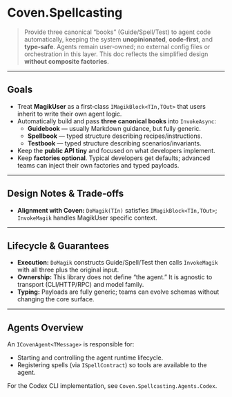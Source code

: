 # Coven.Spellcasting

> Provide three canonical “books” (Guide/Spell/Test) to agent code automatically, keeping the system **unopinionated**, **code‑first**, and **type‑safe**. Agents remain user‑owned; no external config files or orchestration in this layer. This doc reflects the simplified design **without composite factories**.

---

## Goals

- Treat **MagikUser** as a first‑class `IMagikBlock<TIn,TOut>` that users inherit to write their own agent logic.
- Automatically build and pass **three canonical books** into `InvokeAsync`:
  - **Guidebook** — usually Markdown guidance, but fully generic.
  - **Spellbook** — typed structure describing recipes/instructions.
  - **Testbook** — typed structure describing scenarios/invariants.
- Keep the **public API tiny** and focused on what developers implement.
- Keep **factories optional**. Typical developers get defaults; advanced teams can inject their own factories and typed payloads.
---

## Design Notes & Trade‑offs

- **Alignment with Coven:** `DoMagik(TIn)` satisfies `IMagikBlock<TIn,TOut>`; `InvokeMagik` handles MagikUser specific context.

---

## Lifecycle & Guarantees

- **Execution:** `DoMagik` constructs Guide/Spell/Test then calls `InvokeMagik` with all three plus the original input.
- **Ownership:** This library does not define “the agent.” It is agnostic to transport (CLI/HTTP/RPC) and model family.
- **Typing:** Payloads are fully generic; teams can evolve schemas without changing the core surface.

---

## Agents Overview

An `ICovenAgent<TMessage>` is responsible for:
- Starting and controlling the agent runtime lifecycle.
- Registering spells (via `ISpellContract`) so tools are available to the agent.

For the Codex CLI implementation, see `Coven.Spellcasting.Agents.Codex`.
